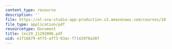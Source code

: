 ```yaml
---
content_type: resource
description: ''
file: https://ol-ocw-studio-app-production.s3.amazonaws.com/courses/10-569-synthesis-of-polymers-fall-2006/e1f168794f75aff303acf71429f8a38f_lec29_11292006.pdf
file_type: application/pdf
resourcetype: Document
title: lec29_11292006.pdf
uid: e1f16879-4f75-aff3-03ac-f71429f8a38f
---
```


